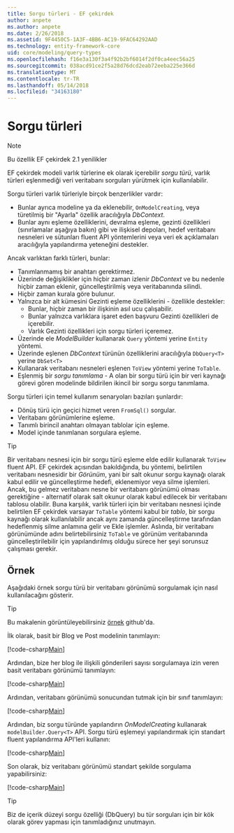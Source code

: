 ```yaml
---
title: Sorgu türleri - EF çekirdek
author: anpete
ms.author: anpete
ms.date: 2/26/2018
ms.assetid: 9F4450C5-1A3F-4BB6-AC19-9FAC64292AAD
ms.technology: entity-framework-core
uid: core/modeling/query-types
ms.openlocfilehash: f16e3a130f3a4f92b2bf6014f2df0ca4eec56a25
ms.sourcegitcommit: 038acd91ce2f5a28d76dcd2eab72eeba225e366d
ms.translationtype: MT
ms.contentlocale: tr-TR
ms.lasthandoff: 05/14/2018
ms.locfileid: "34163180"
---
```

# <a name="query-types"></a>Sorgu türleri
> [!NOTE]
> Bu özellik EF çekirdek 2.1 yenilikler

EF çekirdek modeli varlık türlerine ek olarak içerebilir _sorgu türü_, varlık türleri eşlenmediği veri veritabanı sorguları yürütmek için kullanılabilir.

Sorgu türleri varlık türleriyle birçok benzerlikler vardır:

- Bunlar ayrıca modeline ya da eklenebilir, `OnModelCreating`, veya türetilmiş bir "Ayarla" özellik aracılığıyla _DbContext_.
- Bunlar aynı eşleme özelliklerini, devralma eşleme, gezinti özellikleri (sınırlamalar aşağıya bakın) gibi ve ilişkisel depoları, hedef veritabanı nesneleri ve sütunları fluent API yöntemlerini veya veri ek açıklamaları aracılığıyla yapılandırma yeteneğini destekler.

Ancak varlıktan farklı türleri, bunlar:

- Tanımlanmamış bir anahtarı gerektirmez.
- Üzerinde değişiklikler için hiçbir zaman izlenir _DbContext_ ve bu nedenle hiçbir zaman eklenir, güncelleştirilmiş veya veritabanında silindi.
- Hiçbir zaman kurala göre bulunur.
- Yalnızca bir alt kümesini Gezinti eşleme özelliklerini - özellikle destekler:
  - Bunlar, hiçbir zaman bir ilişkinin asıl ucu çalışabilir.
  - Bunlar yalnızca varlıklara işaret eden başvuru Gezinti özellikleri de içerebilir.
  - Varlık Gezinti özellikleri için sorgu türleri içeremez.
- Üzerinde ele _ModelBuilder_ kullanarak `Query` yöntemi yerine `Entity` yöntemi.
- Üzerinde eşlenen _DbContext_ türünün özelliklerini aracılığıyla `DbQuery<T>` yerine `DbSet<T>`
- Kullanarak veritabanı nesneleri eşlenen `ToView` yöntemi yerine `ToTable`.
- Eşlenmiş bir _sorgu tanımlama_ - A olan bir sorgu türü için bir veri kaynağı görevi gören modelinde bildirilen ikincil bir sorgu sorgu tanımlama.

Sorgu türleri için temel kullanım senaryoları bazıları şunlardır:

- Dönüş türü için geçici hizmet veren `FromSql()` sorgular.
- Veritabanı görünümlerine eşleme.
- Tanımlı birincil anahtarı olmayan tablolar için eşleme.
- Model içinde tanımlanan sorgulara eşleme.

> [!TIP]
> Bir veritabanı nesnesi için bir sorgu türü eşleme elde edilir kullanarak `ToView` fluent API. EF çekirdek açısından bakıldığında, bu yöntemi, belirtilen veritabanı nesnesidir bir _Görünüm_, yani bir salt okunur sorgu kaynağı olarak kabul edilir ve güncelleştirme hedefi, eklenemiyor veya silme işlemleri. Ancak, bu gelmez veritabanı nesne bir veritabanı görünümü olması gerektiğine - alternatif olarak salt okunur olarak kabul edilecek bir veritabanı tablosu olabilir. Buna karşılık, varlık türleri için bir veritabanı nesnesi içinde belirtilen EF çekirdek varsayar `ToTable` yöntemi kabul bir _tablo_, bir sorgu kaynağı olarak kullanılabilir ancak aynı zamanda güncelleştirme tarafından hedeflenmiş silme anlamına gelir ve Ekle işlemler. Aslında, bir veritabanı görünümünde adını belirtebilirsiniz `ToTable` ve görünüm veritabanında güncelleştirilebilir için yapılandırılmış olduğu sürece her şeyi sorunsuz çalışması gerekir.

## <a name="example"></a>Örnek

Aşağıdaki örnek sorgu türü bir veritabanı görünümü sorgulamak için nasıl kullanılacağını gösterir.

> [!TIP]
> Bu makalenin görüntüleyebilirsiniz [örnek](https://github.com/aspnet/EntityFrameworkCore/tree/dev/samples/QueryTypes) github'da.

İlk olarak, basit bir Blog ve Post modelinin tanımlayın:

[!code-csharp[Main](../../../efcore-dev/samples/QueryTypes/Program.cs#Entities)]

Ardından, bize her blog ile ilişkili gönderileri sayısı sorgulamaya izin veren basit veritabanı görünümü tanımlayın:

[!code-csharp[Main](../../../efcore-dev/samples/QueryTypes/Program.cs#View)]

Ardından, veritabanı görünümü sonucundan tutmak için bir sınıf tanımlayın:

[!code-csharp[Main](../../../efcore-dev/samples/QueryTypes/Program.cs#QueryType)]

Ardından, biz sorgu türünde yapılandırın _OnModelCreating_ kullanarak `modelBuilder.Query<T>` API.
Sorgu türü eşlemeyi yapılandırmak için standart fluent yapılandırma API'leri kullanın:

[!code-csharp[Main](../../../efcore-dev/samples/QueryTypes/Program.cs#Configuration)]

Son olarak, biz veritabanı görünümü standart şekilde sorgulama yapabilirsiniz:

[!code-csharp[Main](../../../efcore-dev/samples/QueryTypes/Program.cs#Query)]

> [!TIP]
> Biz de içerik düzeyi sorgu özelliği (DbQuery) bu tür sorguları için bir kök olarak görev yapması için tanımladığınız unutmayın.
